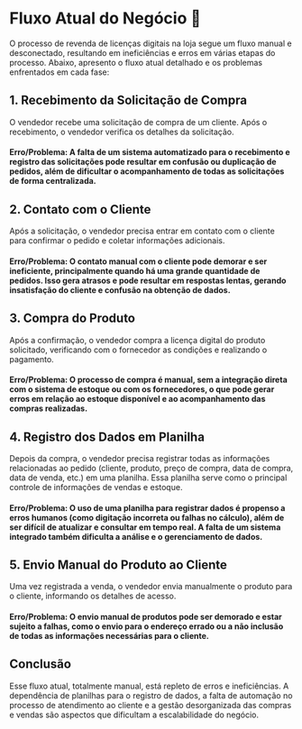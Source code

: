 # Fluxo Atual do Negócio 👻
O processo de revenda de licenças digitais na loja segue um fluxo manual e desconectado, resultando em ineficiências e erros em várias etapas do processo. Abaixo, apresento o fluxo atual detalhado e os problemas enfrentados em cada fase:

## 1. Recebimento da Solicitação de Compra
O vendedor recebe uma solicitação de compra de um cliente. Após o recebimento, o vendedor verifica os detalhes da solicitação.

#### Erro/Problema: A falta de um sistema automatizado para o recebimento e registro das solicitações pode resultar em confusão ou duplicação de pedidos, além de dificultar o acompanhamento de todas as solicitações de forma centralizada.

## 2. Contato com o Cliente
Após a solicitação, o vendedor precisa entrar em contato com o cliente para confirmar o pedido e coletar informações adicionais.

#### Erro/Problema: O contato manual com o cliente pode demorar e ser ineficiente, principalmente quando há uma grande quantidade de pedidos. Isso gera atrasos e pode resultar em respostas lentas, gerando insatisfação do cliente e confusão na obtenção de dados.

## 3. Compra do Produto
Após a confirmação, o vendedor compra a licença digital do produto solicitado, verificando com o fornecedor as condições e realizando o pagamento.

#### Erro/Problema: O processo de compra é manual, sem a integração direta com o sistema de estoque ou com os fornecedores, o que pode gerar erros em relação ao estoque disponível e ao acompanhamento das compras realizadas.

## 4. Registro dos Dados em Planilha
Depois da compra, o vendedor precisa registrar todas as informações relacionadas ao pedido (cliente, produto, preço de compra, data de compra, data de venda, etc.) em uma planilha. Essa planilha serve como o principal controle de informações de vendas e estoque.

#### Erro/Problema: O uso de uma planilha para registrar dados é propenso a erros humanos (como digitação incorreta ou falhas no cálculo), além de ser difícil de atualizar e consultar em tempo real. A falta de um sistema integrado também dificulta a análise e o gerenciamento de dados.

## 5. Envio Manual do Produto ao Cliente
Uma vez registrada a venda, o vendedor envia manualmente o produto para o cliente, informando os detalhes de acesso.

#### Erro/Problema: O envio manual de produtos pode ser demorado e estar sujeito a falhas, como o envio para o endereço errado ou a não inclusão de todas as informações necessárias para o cliente.

## Conclusão
Esse fluxo atual, totalmente manual, está repleto de erros e ineficiências. A dependência de planilhas para o registro de dados, a falta de automação no processo de atendimento ao cliente e a gestão desorganizada das compras e vendas são aspectos que dificultam a escalabilidade do negócio.
